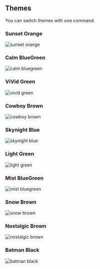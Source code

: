 ## Themes

You can switch themes with one command.

### Sunset Orange
<img alt="sunset orange" src="https://user-images.githubusercontent.com/41639488/91911058-435f2500-eceb-11ea-98c3-45ee1aab066a.png">

### Calm BlueGreen
<img alt="calm bluegreen" src="https://user-images.githubusercontent.com/41639488/92177299-31ac8780-ee7b-11ea-8706-10af1f4a6611.png">

### ViVid Green
<img alt="vivid green" src="https://user-images.githubusercontent.com/41639488/92177442-79331380-ee7b-11ea-9b0b-a421671c3400.png">

### Cowboy Brown
<img alt="cowboy brown" src="https://user-images.githubusercontent.com/41639488/92177661-e34bb880-ee7b-11ea-83bc-63149f6051bb.png">

### Skynight Blue
<img alt="skynight blue" src="https://user-images.githubusercontent.com/41639488/92177737-0aa28580-ee7c-11ea-8a61-c5b2c482d8a3.png">

### Light Green
<img alt="light green" src="https://user-images.githubusercontent.com/41639488/92177835-3b82ba80-ee7c-11ea-9f90-8071188eb7da.png">

### Mist BlueGreen
<img alt="mist bluegreen" src="https://user-images.githubusercontent.com/41639488/92177901-5a814c80-ee7c-11ea-86a6-8c2f72136c60.png">

### Snow Brown
<img alt="snow brown" src="https://user-images.githubusercontent.com/41639488/92177940-6f5de000-ee7c-11ea-809d-29b4386f3f07.png">

### Nostalgic Brown
<img alt="nostalgic brown" src="https://user-images.githubusercontent.com/41639488/92178021-974d4380-ee7c-11ea-9c8a-e028cc300b27.png">

### Batman Black
<img alt="batman black" src="https://user-images.githubusercontent.com/41639488/92178053-a7fdb980-ee7c-11ea-985e-c7ec4c380ffc.png">

